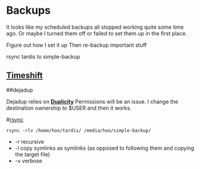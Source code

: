 # Backups
It looks like my scheduled backups all stopped working quite some time ago. Or maybe I turned them off or failed to set them up in the first place.

Figure out how I set it up
Then re-backup important stuff

rsync tardis to simple-backup


## [Timeshift](https://github.com/teejee2008/timeshift)




##dejadup

Dejadup relies on **[Duplicity](https://duplicity.gitlab.io/)**
Permissions will be an issue. I change the destination ownership to $USER and then it works.




#[rsync](https://ss64.com/bash/rsync.html)


`rsync -rlv /home/hoo/tardis/ /media/hoo/simple-backup/`

 - -r recursive
 - -l copy symlinks as symlinks (as opposed to following them and copying the target file)
 - -v verbose